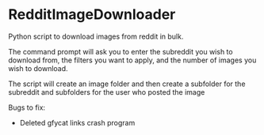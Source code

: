 # RedditImageDownloader

Python script to download images from reddit in bulk. 

The command prompt will ask you to enter the subreddit you wish to download from, the filters you want to apply, and the number of images you wish to download. 

The script will create an image folder and then create a subfolder for the subreddit and subfolders for the user who posted the image

Bugs to fix: 

  - Deleted gfycat links crash program
